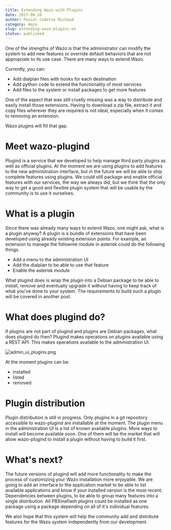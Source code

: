 ```yaml
---
title: Extending Wazo with Plugins
date: 2017-06-26
author: Pascal Cadotte Michaud
category: Wazo
slug: extending-wazo-plugins-en
status: published
---
```



One of the strengths of Wazo is that the administrator can modify the system to add new features or override default behaviors that are not appropriate to its use case. There are many ways to extend Wazo.

Currently, you can:

* Add dialplan files with hooks for each destination
* Add python code to extend the functionality of most services
* Add files to the system or install packages to get more features

One of the aspect that was still cruelly missing was a way to distribute and easily install those extensions. Having to download a zip file, extract it and copy files wherever they are required is not ideal, especially when it comes to removing an extension.

Wazo plugins will fill that gap.


# Meet wazo-plugind

Plugind is a service that we developed to help manage third party plugins as well as official plugins. At the moment we are using plugins to add features to the new administration interface, but in the future we will be able to ship complete features using plugins. We could still package and enable official features with our services, the way we always did, but we think that the only way to get a good and flexible plugin system that will be usable by the community is to use it ourselves.


# What is a plugin

Since there was already many ways to extend Wazo, one might ask, what is a plugin anyway? A plugin is a bundle of extensions that have been developed using already existing extension points.  For example, an extension to manage the followme module in asterisk could do the following things.

* Add a menu to the administration UI
* Add the dialplan to be able to use that feature
* Enable the asterisk module

What plugind does is wrap the plugin into a Debian package to be able to install, remove and eventually upgrade it without having to keep track of what you've done to your system. The requirements to build such a plugin will be covered in another post.


# What does plugind do?

If plugins are not part of plugind and plugins are Debian packages, what does plugind do then? Plugind makes operations on plugins available using a REST API. This makes operations available to the administration UI.

![admin_ui_plugins.png](../../images/blog/admin_ui_plugins.png "Interface example")

At the moment plugins can be:

* installed
* listed
* removed


# Plugin distribution

Plugin distribution is still in progress. Only plugins in a git repository accessible to wazo-plugind are installable at the moment. The plugin menu in the administration UI is a list of known available plugins. More ways to install will become available soon. One of them will be the market that will allow wazo-plugind to install a plugin without having to build it first.


# What's next?

The future versions of plugind will add more functionality to make the process of customizing your Wazo installation more enjoyable. We are going to add an interface to the application market to be able to list available applications and know if your installed version is the most recent. Dependencies between plugins, to be able to group many features into a single distribution. All PBXinaflash plugins could be installed as one package using a package depending on all of it's individual features.

We also hope that this system will help the community add and distribute features for the Wazo system independently from our development.
